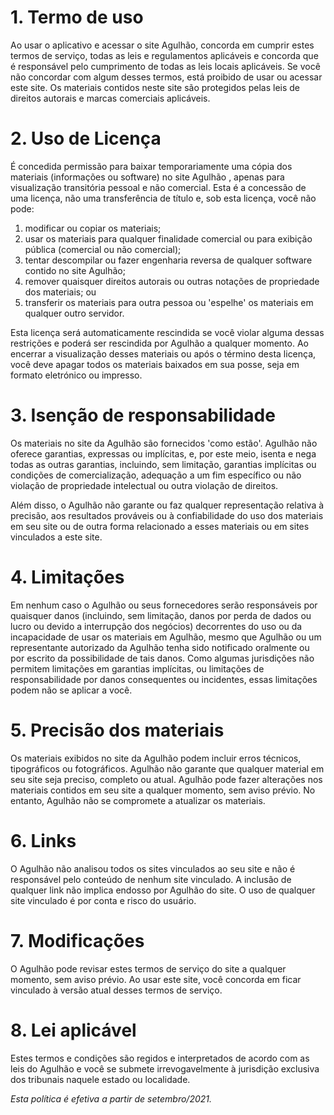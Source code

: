 # 1. Termo de uso
Ao usar o aplicativo e acessar o site Agulhão, concorda em cumprir estes termos de serviço, todas as leis e regulamentos aplicáveis e concorda que é responsável pelo cumprimento de todas as leis locais aplicáveis. Se você não concordar com algum desses termos, está proibido de usar ou acessar este site. Os materiais contidos neste site são protegidos pelas leis de direitos autorais e marcas comerciais aplicáveis.

# 2. Uso de Licença
É concedida permissão para baixar temporariamente uma cópia dos materiais (informações ou software) no site Agulhão , apenas para visualização transitória pessoal e não comercial. Esta é a concessão de uma licença, não uma transferência de título e, sob esta licença, você não pode: 

1. modificar ou copiar os materiais; 
2. usar os materiais para qualquer finalidade comercial ou para exibição pública (comercial ou não comercial); 
3. tentar descompilar ou fazer engenharia reversa de qualquer software contido no site Agulhão; 
4. remover quaisquer direitos autorais ou outras notações de propriedade dos materiais; ou 
5. transferir os materiais para outra pessoa ou 'espelhe' os materiais em qualquer outro servidor.

Esta licença será automaticamente rescindida se você violar alguma dessas restrições e poderá ser rescindida por Agulhão a qualquer momento. Ao encerrar a visualização desses materiais ou após o término desta licença, você deve apagar todos os materiais baixados em sua posse, seja em formato eletrónico ou impresso.

# 3. Isenção de responsabilidade
Os materiais no site da Agulhão são fornecidos 'como estão'. Agulhão não oferece garantias, expressas ou implícitas, e, por este meio, isenta e nega todas as outras garantias, incluindo, sem limitação, garantias implícitas ou condições de comercialização, adequação a um fim específico ou não violação de propriedade intelectual ou outra violação de direitos.

Além disso, o Agulhão não garante ou faz qualquer representação relativa à precisão, aos resultados prováveis ou à confiabilidade do uso dos materiais em seu site ou de outra forma relacionado a esses materiais ou em sites vinculados a este site.

# 4. Limitações
Em nenhum caso o Agulhão ou seus fornecedores serão responsáveis por quaisquer danos (incluindo, sem limitação, danos por perda de dados ou lucro ou devido a interrupção dos negócios) decorrentes do uso ou da incapacidade de usar os materiais em Agulhão, mesmo que Agulhão ou um representante autorizado da Agulhão tenha sido notificado oralmente ou por escrito da possibilidade de tais danos. Como algumas jurisdições não permitem limitações em garantias implícitas, ou limitações de responsabilidade por danos consequentes ou incidentes, essas limitações podem não se aplicar a você.

# 5. Precisão dos materiais
Os materiais exibidos no site da Agulhão podem incluir erros técnicos, tipográficos ou fotográficos. Agulhão não garante que qualquer material em seu site seja preciso, completo ou atual. Agulhão pode fazer alterações nos materiais contidos em seu site a qualquer momento, sem aviso prévio. No entanto, Agulhão não se compromete a atualizar os materiais.

# 6. Links
O Agulhão não analisou todos os sites vinculados ao seu site e não é responsável pelo conteúdo de nenhum site vinculado. A inclusão de qualquer link não implica endosso por Agulhão do site. O uso de qualquer site vinculado é por conta e risco do usuário.

# 7. Modificações
O Agulhão pode revisar estes termos de serviço do site a qualquer momento, sem aviso prévio. Ao usar este site, você concorda em ficar vinculado à versão atual desses termos de serviço.

# 8. Lei aplicável
Estes termos e condições são regidos e interpretados de acordo com as leis do Agulhão e você se submete irrevogavelmente à jurisdição exclusiva dos tribunais naquele estado ou localidade.

*Esta política é efetiva a partir de setembro/2021.*